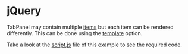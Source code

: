 # jQuery

TabPanel may contain multiple [items](https://js.devexpress.com/Documentation/ApiReference/UI_Widgets/dxTabPanel/Configuration/items/) but each item can be rendered differently. This can be done using the [template](https://js.devexpress.com/Documentation/ApiReference/UI_Widgets/dxTabPanel/Configuration/items/#template) option.

Take a look at the [script.js](https://github.com/DevExpress-Examples/TabPanel-Custom-editors-and-content-in-tabs/blob/20.1.3%2B/jQuery/script.js) file of this example to see the required code.
